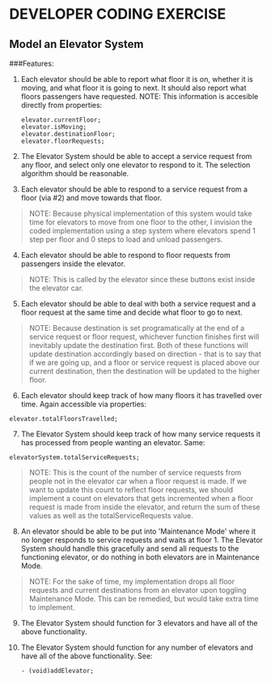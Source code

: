 DEVELOPER CODING EXERCISE
=========================

Model an Elevator System
------------------------

###Features:

1. Each elevator should be able to report what floor it is on, whether it is moving, and what floor it is going to next. It should also report what floors passengers have requested. NOTE: This information is accesible directly from properties:

    ```
    elevator.currentFloor;
    elevator.isMoving;
    elevator.destinationFloor;
    elevator.floorRequests;
    ```

2. The Elevator System should be able to accept a service request from any floor, and select only one elevator to respond to it. The selection algorithm should be reasonable.

3. Each elevator should be able to respond to a service request from a floor (via #2) and move towards that floor. 
>NOTE: Because physical implementation of this system would take time for elevators to move from one floor to the other, I invision the coded implementation using a step system where elevators spend 1 step per floor and 0 steps to load and unload passengers.

4. Each elevator should be able to respond to floor requests from passengers inside the elevator.
>NOTE: This is called by the elevator since these buttons exist inside the elevator car.

5. Each elevator should be able to deal with both a service request and a floor request at the same time and decide what floor to go to next.
>NOTE: Because destination is set programatically at the end of a service request or floor request, whichever function finishes first will inevitably update the destination first.
>Both of these functions will update destination accordingly based on direction - that is to say that if we are going up, and a floor or service request is placed above our current destination, then the destination will be updated to the higher floor.

6. Each elevator should keep track of how many floors it has travelled over time. Again accessible via properties:

  ```
  elevator.totalFloorsTravelled;
  ```

7. The Elevator System should keep track of how many service requests it has processed from people wanting an elevator. Same:

  ```
  elevatorSystem.totalServiceRequests;
  ```

>NOTE: This is the count of the number of service requests from people not in the elevator car when a floor request is made. If we want to update this count to reflect floor requests, we should implement a count on elevators that gets incremented when a floor request is made from inside the elevator, and return the sum of these values as well as the totalServiceRequests value.

8. An elevator should be able to be put into 'Maintenance Mode' where it no longer responds to service requests and waits at floor 1. The Elevator System should handle this gracefully and send all requests to the functioning elevator, or do nothing in both elevators are in Maintenance Mode.
>NOTE: For the sake of time, my implementation drops all floor requests and current destinations from an elevator upon toggling Maintenance Mode. This can be remedied, but would take extra time to implement.

9. The Elevator System should function for 3 elevators and have all of the above functionality.

10. The Elevator System should function for any number of elevators and have all of the above functionality. See:

    ```
    - (void)addElevator;
    ```
